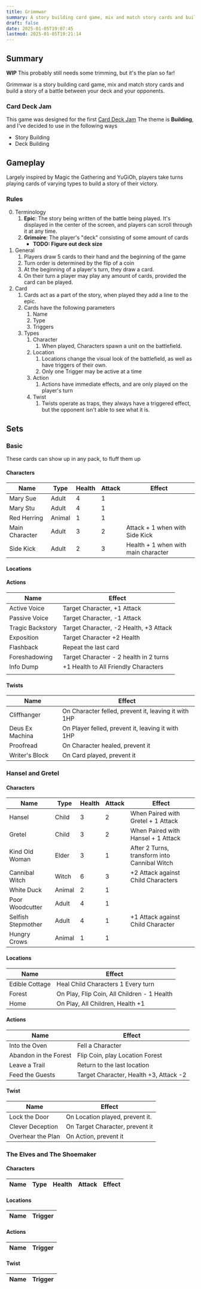 ```yaml
---
title: Grimmwar
summary: A story building card game, mix and match story cards and build a story of a battle between your deck and your opponents.
draft: false
date: 2025-01-05T19:07:45
lastmod: 2025-01-05T19:21:14
---
```

## Summary
**WIP** This probably still needs some trimming, but it's the plan so far!

Grimmwar is a story building card game, mix and match story cards and build a story of a battle between your deck and your opponents.

### Card Deck Jam
This game was designed for the first [Card Deck Jam](https://itch.io/jam/card-deck-jam) The theme is **Building**, and I've decided to use in the following ways
- Story Building
- Deck Building
## Gameplay
Largely inspired by Magic the Gathering and YuGiOh, players take turns playing cards of varying types to build a story of their victory. 
### Rules
0. Terminology
	1. **Epic**: The story being written of the battle being played. It's displayed in the center of the screen, and players can scroll through it at any time.
	2. **Grimoire**: The player's "deck" consisting of some amount of cards
		- **TODO: Figure out deck size**
2. General
	1. Players draw 5 cards to their hand and the beginning of the game
	2. Turn order is determined by the flip of a coin
	3. At the beginning of a player's turn, they draw a card.
	4. On their turn a player may play any amount of cards, provided the card can be played.
3. Card
	1. Cards act as a part of the story, when played they add a line to the epic.
	2. Cards have the following parameters
		1. Name
		2. Type
		3. Triggers
	3. Types
		1. Character
			1. When played, Characters spawn a unit on the battlefield.
		2. Location
			1. Locations change the visual look of the battlefield, as well as have triggers of their own.
			2. Only one Trigger may be active at a time
		3. Action
			1. Actions have immediate effects, and are only played on the player's turn
		4. Twist
			1. Twists operate as traps, they always have a triggered effect, but the opponent isn't able to see what it is.

## Sets
### Basic
These cards can show up in any pack, to fluff them up
#### Characters

| Name           | Type   | Health | Attack | Effect                              |
| -------------- | ------ | ------ | ------ | ----------------------------------- |
| Mary Sue       | Adult  | 4      | 1      |                                     |
| Mary Stu       | Adult  | 4      | 1      |                                     |
| Red Herring    | Animal | 1      | 1      |                                     |
| Main Character | Adult  | 3      | 2      | Attack + 1 when with Side Kick      |
| Side Kick      | Adult  | 2      | 3      | Health + 1 when with main character |

#### Locations
#### Actions

| Name             | Effect                                 |
| ---------------- | -------------------------------------- |
| Active Voice     | Target Character, +1 Attack            |
| Passive Voice    | Target Character, -1 Attack            |
| Tragic Backstory | Target Character, -2 Health, +3 Attack |
| Exposition       | Target Character +2 Health             |
| Flashback        | Repeat the last card                   |
| Foreshadowing    | Target Character - 2 health in 2 turns |
| Info Dump        | +1 Health to All Friendly Characters   |
|                  |                                        |

#### Twists

| Name            | Effect                                               |
| --------------- | ---------------------------------------------------- |
| Cliffhanger     | On Character felled, prevent it, leaving it with 1HP |
| Deus Ex Machina | On Player felled, prevent it, leaving it with 1HP    |
| Proofread       | On Character healed, prevent it                      |
| Writer's Block  | On Card played, prevent it                           |


### Hansel and Gretel
#### Characters

| Name               | Type   | Health | Attack | Effect                                       |
| ------------------ | ------ | ------ | ------ | -------------------------------------------- |
| Hansel             | Child  | 3      | 2      | When Paired with Gretel + 1 Attack           |
| Gretel             | Child  | 3      | 2      | When Paired with Hansel + 1 Attack           |
| Kind Old Woman     | Elder  | 3      | 1      | After 2 Turns, transform into Cannibal Witch |
| Cannibal Witch     | Witch  | 6      | 3      | +2 Attack against Child Characters           |
| White Duck         | Animal | 2      | 1      |                                              |
| Poor Woodcutter    | Adult  | 4      | 1      |                                              |
| Selfish Stepmother | Adult  | 4      | 1      | +1 Attack against Child Character            |
| Hungry Crows       | Animal | 1      | 1      |                                              |
#### Locations

| Name           | Effect                                      |
| -------------- | ------------------------------------------- |
| Edible Cottage | Heal Child Characters 1 Every turn          |
| Forest         | On Play, Flip Coin, All Children - 1 Health |
| Home           | On Play, All Children, Health +1            |
#### Actions

| Name                  | Effect                                 |
| --------------------- | -------------------------------------- |
| Into the Oven         | Fell a Character                       |
| Abandon in the Forest | Flip Coin, play Location Forest        |
| Leave a Trail         | Return to the last location            |
| Feed the Guests       | Target Character, Health +3, Attack -2 |
#### Twist

| Name              | Effect                          |
| ----------------- | ------------------------------- |
| Lock the Door     | On Location played, prevent it. |
| Clever Deception  | On Target Character, prevent it |
| Overhear the Plan | On Action, prevent it           |

### The Elves and The Shoemaker
#### Characters

| Name   | Type  | Health | Attack | Effect |
| ------ | ----- | ------ | ------ | ------ |
#### Locations

| Name              | Trigger                         |
| ----------------- | ------------------------------- |
#### Actions

| Name              | Trigger                         |
| ----------------- | ------------------------------- |
#### Twist

| Name              | Trigger                         |
| ----------------- | ------------------------------- |